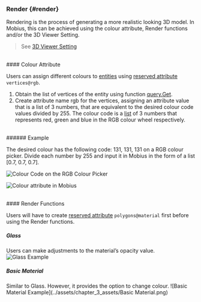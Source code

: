 ### Render {#render}

Rendering is the process of generating a more realistic looking 3D model. In Mobius, this can be achieved using the colour attribute, Render functions and/or the 3D Viewer Setting.

> See [3D Viewer Setting](../chapter_1_mobius_interface/3D_viewer_settings.md)

<br>
#### Colour Attribute

Users can assign different colours to [entities](../chapter_2_geo-info_data_model/Entities.md) using [reserved attribute](../chapter_2_geo-info_data_model/Reserved_Attributes.md) `vertices@rgb`. 

1.  Obtain the list of vertices of the entity using function [query.Get](QueryGet.md).
2.  Create attribute name rgb for the vertices, assigning an attribute value that is a list of 3 numbers, that are equivalent to the desired colour code values divided by 255. The colour code is a [list](List.md) of 3 numbers that represents red, green and blue in the RGB colour wheel respectively. 

<br>
###### Example

The desired colour has the following code: 131, 131, 131 on a RGB colour picker. Divide each number by 255 and input it in Mobius in the form of a list [0.7, 0.7, 0.7].  

![Colour Code on the RGB Colour Picker](../assets/chapter_3_assets/Render1.png)

![Colour attribute in Mobius](../assets/chapter_3_assets/Render2.png)

<br>
#### Render Functions

Users will have to create [reserved attribute](../chapter_2_geo-info_data_model/Reserved_Attributes.md) `polygons@material` first before using the Render functions.
<br>
##### Glass
Users can make adjustments to the material’s opacity value.
![Glass Example](../assets/chapter_3_assets/Glass.png)

##### Basic Material
Similar to Glass. However, it provides the option to change colour.
![Basic Material Example](../assets/chapter_3_assets/Basic Material.png)